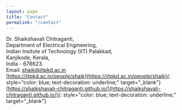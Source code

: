 ```yaml
---
layout: page
title: "Contact"
permalink: "/contact"
---
```

Dr. Shaikshavali Chitraganti,<br>
Department of Electrical Engineering,<br>
Indian Insitute of Technology (IIT) Palakkad,<br>
Kanjikode, Kerala, <br>
India - 678623. <br>
Email: shaik@iitpkd.ac.in<br>
[https://iitpkd.ac.in/people/shaik](https://iitpkd.ac.in/people/shaik){: style="color: blue; text-decoration: underline;" target="_blank"}<br>
[https://shaikshavali-chitraganti.github.io/](https://shaikshavali-chitraganti.github.io/){: style="color: blue; text-decoration: underline;" target="_blank"}<br>
